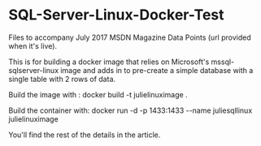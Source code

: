 # SQL-Server-Linux-Docker-Test
Files to accompany July 2017 MSDN Magazine Data Points (url provided when it's live).

This is for building a docker image that relies on Microsoft's mssql-sqlserver-linux image and adds in to pre-create a simple database with a single table with 2 rows of data.

Build the image with :
docker build -t julielinuximage .

Build the container with:
docker run -d  -p 1433:1433  --name juliesqllinux julielinuximage

You'll find the rest of the details in the article.
